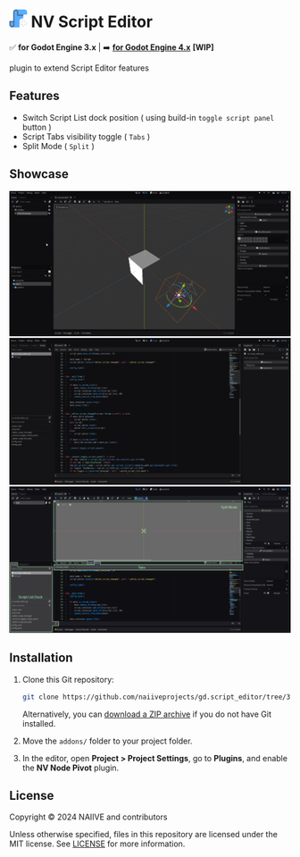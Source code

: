 # <img src="./assetlib/icon.png" width="32" height="32"> NV Script Editor

✅ **for Godot Engine 3.x** | ➡️ [**for Godot Engine 4.x**](https://github.com/naiiveprojects/gd.script_editor/tree/4.x) **[WIP]**

plugin to extend Script Editor features

## Features

- Switch Script List dock position ( using build-in `toggle script panel` button )
- Script Tabs visibility toggle ( `Tabs` )
- Split Mode ( `Split` )

## Showcase

![showcase](/assetlib/showcase.gif)
![ss](/assetlib/nv_script_editor.png)
![ss](/assetlib/nv_script_editor_hint.png)

## Installation

1. Clone this Git repository:

    ```bash
    git clone https://github.com/naiiveprojects/gd.script_editor/tree/3.x.git
    ```

    Alternatively, you can [download a ZIP archive](https://github.com/naiiveprojects/gd.script_editor/archive/refs/heads/3.x.zip) if you do not have Git installed.

1. Move the `addons/` folder to your project folder.
2. In the editor, open **Project > Project Settings**, go to **Plugins**, and enable the **NV Node Pivot** plugin.

## License

Copyright © 2024 NAIIVE and contributors

Unless otherwise specified, files in this repository are licensed under the MIT license. See [LICENSE](LICENSE) for more information.

